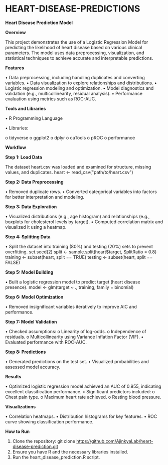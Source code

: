 # HEART-DISEASE-PREDICTIONS

**Heart Disease Prediction Model**

**Overview**

This project demonstrates the use of a Logistic Regression Model for predicting the likelihood of heart disease based on various clinical parameters. The model uses data preprocessing, visualization, and statistical techniques to achieve accurate and interpretable predictions.

**Features**

•	Data preprocessing, including handling duplicates and converting variables.
•	Data visualization to explore relationships and distributions.
•	Logistic regression modeling and optimization.
•	Model diagnostics and validation (e.g., multicollinearity, residual analysis).
•	Performance evaluation using metrics such as ROC-AUC.

**Tools and Libraries**

•	R Programming Language

•	Libraries:

o	tidyverse
o	ggplot2
o	dplyr
o	caTools
o	pROC
o	performance

**Workflow**

**Step 1: Load Data**

The dataset heart.csv was loaded and examined for structure, missing values, and duplicates.
heart <- read_csv("path/to/heart.csv")

**Step 2: Data Preprocessing**

•	Removed duplicate rows.
•	Converted categorical variables into factors for better interpretation and modeling.

**Step 3: Data Exploration**

•	Visualized distributions (e.g., age histogram) and relationships (e.g., boxplots for cholesterol levels by target).
•	Computed correlation matrix and visualized it using a heatmap.

**Step 4: Splitting Data**

•	Split the dataset into training (80%) and testing (20%) sets to prevent overfitting.
set.seed(2)
split <- sample.split(heart$target, SplitRatio = 0.8)
training <- subset(heart, split == TRUE)
testing <- subset(heart, split == FALSE)

**Step 5: Model Building**

•	Built a logistic regression model to predict target (heart disease presence).
model <- glm(target ~ ., training, family = binomial)

**Step 6: Model Optimization**

•	Removed insignificant variables iteratively to improve AIC and performance.

**Step 7: Model Validation**

•	Checked assumptions:
o	Linearity of log-odds.
o	Independence of residuals.
o	Multicollinearity using Variance Inflation Factor (VIF).
•	Evaluated performance with ROC-AUC.

**Step 8: Predictions**

•	Generated predictions on the test set.
•	Visualized probabilities and assessed model accuracy.

**Results**

•	Optimized logistic regression model achieved an AUC of 0.955, indicating excellent classification performance.
•	Significant predictors included:
o	Chest pain type.
o	Maximum heart rate achieved.
o	Resting blood pressure.

**Visualizations**

•	Correlation heatmaps.
•	Distribution histograms for key features.
•	ROC curve showing classification performance.

**How to Run**

1.	Clone the repository:
git clone https://github.com/AjinkyaLab/heart-disease-prediction.git
2.	Ensure you have R and the necessary libraries installed.
3.	Run the heart_disease_prediction.R script.
